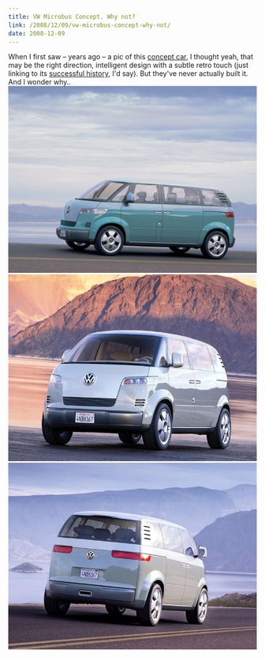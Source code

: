 ```yaml
---
title: VW Microbus Concept. Why not?
link: /2008/12/09/vw-microbus-concept-why-not/
date: 2008-12-09
---
```



When I first saw – years ago – a pic of this [concept car](http://en.wikipedia.org/wiki/Volkswagen_Microbus_Concept), I thought yeah, that may be the right direction, intelligent design with a subtle retro touch (just linking to its [successful history](http://en.wikipedia.org/wiki/Volkswagen_Microbus), I'd say). But they've never actually built it. And I wonder why.. ![](/uploads/2008/12/2001-vw-microbus-concept-side-1280x960.jpg) ![](/uploads/2008/12/torqueomata2916.jpg) ![](/uploads/2008/12/torqueomata2912.jpg)
